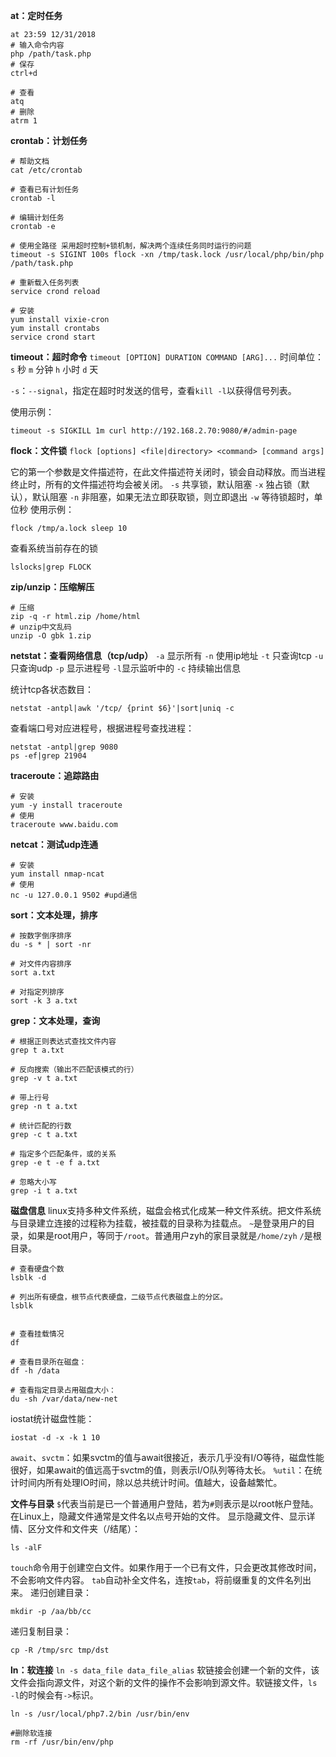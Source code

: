 **at：定时任务**
```
at 23:59 12/31/2018
# 输入命令内容
php /path/task.php
# 保存
ctrl+d
 
# 查看
atq
# 删除
atrm 1
```

**crontab：计划任务**
```
# 帮助文档
cat /etc/crontab

# 查看已有计划任务
crontab -l
 
# 编辑计划任务
crontab -e
 
# 使用全路径 采用超时控制+锁机制，解决两个连续任务同时运行的问题
timeout -s SIGINT 100s flock -xn /tmp/task.lock /usr/local/php/bin/php /path/task.php
 
# 重新载入任务列表
service crond reload

# 安装
yum install vixie-cron
yum install crontabs
service crond start
```
**timeout：超时命令**
`timeout [OPTION] DURATION COMMAND [ARG]...`
时间单位：`s` 秒 `m` 分钟 `h` 小时 `d` 天

`-s`：`--signal`，指定在超时时发送的信号，查看`kill -l`以获得信号列表。

使用示例：
```
timeout -s SIGKILL 1m curl http://192.168.2.70:9080/#/admin-page
```
**flock：文件锁**
`flock [options] <file|directory> <command> [command args]`

它的第一个参数是文件描述符，在此文件描述符关闭时，锁会自动释放。而当进程终止时，所有的文件描述符均会被关闭。
`-s` 共享锁，默认阻塞 `-x` 独占锁（默认），默认阻塞 `-n` 非阻塞，如果无法立即获取锁，则立即退出 `-w` 等待锁超时，单位秒
使用示例：


```
flock /tmp/a.lock sleep 10
```

查看系统当前存在的锁
```
lslocks|grep FLOCK
```
**zip/unzip：压缩解压**
```
# 压缩
zip -q -r html.zip /home/html
# unzip中文乱码
unzip -O gbk 1.zip
```
**netstat：查看网络信息（tcp/udp）**
`-a` 显示所有 `-n` 使用ip地址 `-t` 只查询tcp `-u` 只查询udp `-p` 显示进程号 `-l`显示监听中的 `-c` 持续输出信息

统计tcp各状态数目：
```
netstat -antpl|awk '/tcp/ {print $6}'|sort|uniq -c
```

查看端口号对应进程号，根据进程号查找进程：
```
netstat -antpl|grep 9080
ps -ef|grep 21904
```
**traceroute：追踪路由**
```
# 安装
yum -y install traceroute
# 使用
traceroute www.baidu.com
```
**netcat：测试udp连通**
```
# 安装
yum install nmap-ncat
# 使用
nc -u 127.0.0.1 9502 #upd通信
```
**sort：文本处理，排序**
```
# 按数字倒序排序
du -s * | sort -nr

# 对文件内容排序
sort a.txt

# 对指定列排序
sort -k 3 a.txt
```
**grep：文本处理，查询**
```
# 根据正则表达式查找文件内容
grep t a.txt

# 反向搜索（输出不匹配该模式的行）
grep -v t a.txt

# 带上行号
grep -n t a.txt

# 统计匹配的行数
grep -c t a.txt

# 指定多个匹配条件，或的关系
grep -e t -e f a.txt

# 忽略大小写
grep -i t a.txt
```
**磁盘信息**
linux支持多种文件系统，磁盘会格式化成某一种文件系统。把文件系统与目录建立连接的过程称为挂载，被挂载的目录称为挂载点。
`~`是登录用户的目录，如果是root用户，等同于`/root`。普通用户zyh的家目录就是`/home/zyh`
`/`是根目录。


```
# 查看硬盘个数
lsblk -d

# 列出所有硬盘，根节点代表硬盘，二级节点代表磁盘上的分区。
lsblk


# 查看挂载情况
df

# 查看目录所在磁盘：
df -h /data

# 查看指定目录占用磁盘大小：
du -sh /var/data/new-net
```
iostat统计磁盘性能：
```
iostat -d -x -k 1 10
```
`await`、`svctm`：如果svctm的值与await很接近，表示几乎没有I/O等待，磁盘性能很好，如果await的值远高于svctm的值，则表示I/O队列等待太长。
`%util`：在统计时间内所有处理IO时间，除以总共统计时间。值越大，设备越繁忙。

**文件与目录**
`$`代表当前是已一个普通用户登陆，若为`#`则表示是以root帐户登陆。
在Linux上，隐藏文件通常是文件名以点号开始的文件。
显示隐藏文件、显示详情、区分文件和文件夹（/结尾）：
```
ls -alF
```
`touch`命令用于创建空白文件。如果作用于一个已有文件，只会更改其修改时间，不会影响文件内容。
`tab`自动补全文件名，连按`tab`，将前缀重复的文件名列出来。
递归创建目录：
```
mkdir -p /aa/bb/cc
```
递归复制目录：
```
cp -R /tmp/src tmp/dst
```
**ln：软连接**
`ln -s data_file data_file_alias`
软链接会创建一个新的文件，该文件会指向源文件，对这个新的文件的操作不会影响到源文件。软链接文件，`ls -l`的时候会有`->`标识。
```
ln -s /usr/local/php7.2/bin /usr/bin/env

#删除软连接
rm -rf /usr/bin/env/php
```




